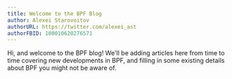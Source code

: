 ```yaml
---
title: Welcome to the BPF Blog
author: Alexei Starovoitov
authorURL: https://twitter.com/alexei_ast
authorFBID: 100010620276571
---
```


Hi, and welcome to the BPF blog! We'll be adding articles here from time to time covering new developments in BPF, and filling in some existing details about BPF you might not be aware of. 
